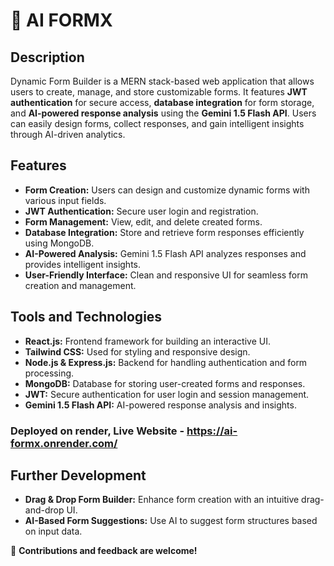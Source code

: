 # 📝 AI FORMX

## Description  
Dynamic Form Builder is a MERN stack-based web application that allows users to create, manage, and store customizable forms. It features **JWT authentication** for secure access, **database integration** for form storage, and **AI-powered response analysis** using the **Gemini 1.5 Flash API**. Users can easily design forms, collect responses, and gain intelligent insights through AI-driven analytics.  

## Features  

- **Form Creation:** Users can design and customize dynamic forms with various input fields.  
- **JWT Authentication:** Secure user login and registration.  
- **Form Management:** View, edit, and delete created forms.  
- **Database Integration:** Store and retrieve form responses efficiently using MongoDB.  
- **AI-Powered Analysis:** Gemini 1.5 Flash API analyzes responses and provides intelligent insights.  
- **User-Friendly Interface:** Clean and responsive UI for seamless form creation and management.  

## Tools and Technologies  

- **React.js:** Frontend framework for building an interactive UI.  
- **Tailwind CSS:** Used for styling and responsive design.  
- **Node.js & Express.js:** Backend for handling authentication and form processing.  
- **MongoDB:** Database for storing user-created forms and responses.  
- **JWT:** Secure authentication for user login and session management.  
- **Gemini 1.5 Flash API:** AI-powered response analysis and insights.  

### Deployed on render, Live Website - https://ai-formx.onrender.com/

## Further Development  
- **Drag & Drop Form Builder:** Enhance form creation with an intuitive drag-and-drop UI.  
- **AI-Based Form Suggestions:** Use AI to suggest form structures based on input data.  

🚀 **Contributions and feedback are welcome!**
